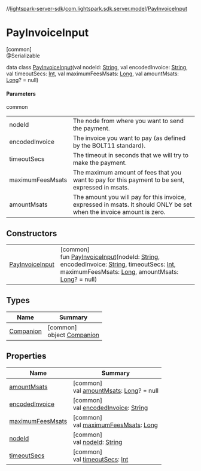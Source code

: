 //[lightspark-server-sdk](../../../index.md)/[com.lightspark.sdk.server.model](../index.md)/[PayInvoiceInput](index.md)

# PayInvoiceInput

[common]\
@Serializable

data class [PayInvoiceInput](index.md)(val nodeId: [String](https://kotlinlang.org/api/latest/jvm/stdlib/kotlin/-string/index.html), val encodedInvoice: [String](https://kotlinlang.org/api/latest/jvm/stdlib/kotlin/-string/index.html), val timeoutSecs: [Int](https://kotlinlang.org/api/latest/jvm/stdlib/kotlin/-int/index.html), val maximumFeesMsats: [Long](https://kotlinlang.org/api/latest/jvm/stdlib/kotlin/-long/index.html), val amountMsats: [Long](https://kotlinlang.org/api/latest/jvm/stdlib/kotlin/-long/index.html)? = null)

#### Parameters

common

| | |
|---|---|
| nodeId | The node from where you want to send the payment. |
| encodedInvoice | The invoice you want to pay (as defined by the BOLT11 standard). |
| timeoutSecs | The timeout in seconds that we will try to make the payment. |
| maximumFeesMsats | The maximum amount of fees that you want to pay for this payment to be sent, expressed in msats. |
| amountMsats | The amount you will pay for this invoice, expressed in msats. It should ONLY be set when the invoice amount is zero. |

## Constructors

| | |
|---|---|
| [PayInvoiceInput](-pay-invoice-input.md) | [common]<br>fun [PayInvoiceInput](-pay-invoice-input.md)(nodeId: [String](https://kotlinlang.org/api/latest/jvm/stdlib/kotlin/-string/index.html), encodedInvoice: [String](https://kotlinlang.org/api/latest/jvm/stdlib/kotlin/-string/index.html), timeoutSecs: [Int](https://kotlinlang.org/api/latest/jvm/stdlib/kotlin/-int/index.html), maximumFeesMsats: [Long](https://kotlinlang.org/api/latest/jvm/stdlib/kotlin/-long/index.html), amountMsats: [Long](https://kotlinlang.org/api/latest/jvm/stdlib/kotlin/-long/index.html)? = null) |

## Types

| Name | Summary |
|---|---|
| [Companion](-companion/index.md) | [common]<br>object [Companion](-companion/index.md) |

## Properties

| Name | Summary |
|---|---|
| [amountMsats](amount-msats.md) | [common]<br>val [amountMsats](amount-msats.md): [Long](https://kotlinlang.org/api/latest/jvm/stdlib/kotlin/-long/index.html)? = null |
| [encodedInvoice](encoded-invoice.md) | [common]<br>val [encodedInvoice](encoded-invoice.md): [String](https://kotlinlang.org/api/latest/jvm/stdlib/kotlin/-string/index.html) |
| [maximumFeesMsats](maximum-fees-msats.md) | [common]<br>val [maximumFeesMsats](maximum-fees-msats.md): [Long](https://kotlinlang.org/api/latest/jvm/stdlib/kotlin/-long/index.html) |
| [nodeId](node-id.md) | [common]<br>val [nodeId](node-id.md): [String](https://kotlinlang.org/api/latest/jvm/stdlib/kotlin/-string/index.html) |
| [timeoutSecs](timeout-secs.md) | [common]<br>val [timeoutSecs](timeout-secs.md): [Int](https://kotlinlang.org/api/latest/jvm/stdlib/kotlin/-int/index.html) |
